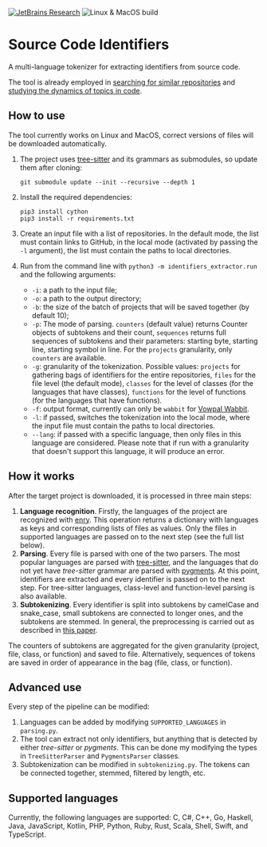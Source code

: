 [![JetBrains Research](https://jb.gg/badges/research.svg)](https://confluence.jetbrains.com/display/ALL/JetBrains+on+GitHub)
![Linux & MacOS build](https://github.com/JetBrains-Research/identifiers-extractor/workflows/Linux%20&%20MacOS%20CI/badge.svg)

# Source Code Identifiers
A multi-language tokenizer for extracting identifiers from source code.

The tool is already employed in [searching for similar repositories](https://github.com/JetBrains-Research/similar-repositories/) and [studying the dynamics of topics in code](https://github.com/areyde/topic-dynamics).

## How to use
The tool currently works on Linux and MacOS, correct versions of files will be downloaded automatically. 
1. The project uses [tree-sitter](https://tree-sitter.github.io/) and its grammars as submodules, so update them after cloning: 

    ```shell script
    git submodule update --init --recursive --depth 1
    ```
    
2. Install the required dependencies:
    
    ```shell script
    pip3 install cython
    pip3 install -r requirements.txt
    ```
    
3. Create an input file with a list of repositories. In the default mode, the list must contain links to GitHub, in the local mode (activated by passing the `-l` argument), the list must contain the paths to local directories.
4. Run from the command line with `python3 -m identifiers_extractor.run` and the following arguments:
    - `-i`: a path to the input file;
    - `-o`: a path to the output directory;
    - `-b`: the size of the batch of projects that will be saved together (by default 10);
    - `-p`: The mode of parsing. `counters` (default value) returns Counter objects of subtokens and their count, `sequences` returns full sequences of subtokens and their parameters: starting byte, starting line, starting symbol in line. For the `projects` granularity, only `counters` are available.
    - `-g`: granularity of the tokenization. Possible values: `projects` for gathering bags of identifiers for the entire repositories, `files` for the file level (the default mode), `classes` for the level of classes (for the languages that have classes), `functions` for the level of functions (for the languages that have functions).
    - `-f`: output format, currently can only be `wabbit` for [Vowpal Wabbit](https://github.com/VowpalWabbit/vowpal_wabbit/wiki/Input-format).
    - `-l`: if passed, switches the tokenization into the local mode, where the input file must contain the paths to local directories.
    - `--lang`: if passed with a specific language, then only files in this language are considered. Please note that if run with a granularity that doesn't support this language, it will produce an error.
    
## How it works
After the target project is downloaded, it is processed in three main steps:
1. **Language recognition**. Firstly, the languages of the project are recognized with [enry](https://github.com/src-d/enry). This operation returns a dictionary with languages as keys and corresponding lists of files as values. Only the files in supported languages are passed on to the next step (see the full list below).
2. **Parsing**. Every file is parsed with one of the two parsers. The most popular languages are parsed with [tree-sitter](https://tree-sitter.github.io/), and the languages that do not yet have _tree-sitter_ grammar are parsed with [pygments](https://pygments.org/). At this point, identifiers are extracted and every identifier is passed on to the next step. For tree-sitter languages, class-level and function-level parsing is also available.
3. **Subtokenizing**. Every identifier is split into subtokens by camelCase and snake_case, small subtokens are connected to longer ones, and the subtokens are stemmed. In general, the preprocessing is carried out as described in [this paper](https://arxiv.org/abs/1704.00135).

The counters of subtokens are aggregated for the given granularity (project, file, class, or function) and saved to file.
Alternatively, sequences of tokens are saved in order of appearance in the bag (file, class, or function).

## Advanced use

Every step of the pipeline can be modified:
1. Languages can be added by modifying `SUPPORTED_LANGUAGES` in `parsing.py`.
2. The tool can extract not only identifiers, but anything that is detected by either _tree-sitter_ or _pygments_. This can be done my modifying the types in `TreeSitterParser` and `PygmentsParser` classes.
3. Subtokenization can be modified in `subtokenizing.py`. The tokens can be connected together, stemmed, filtered by length, etc.

## Supported languages
Currently, the following languages are supported: C, C#, C++, Go, Haskell, Java, JavaScript, Kotlin, PHP, Python, Ruby, Rust, Scala, Shell, Swift, and TypeScript.

